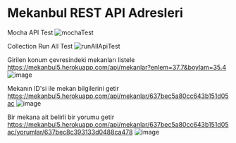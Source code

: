 # Mekanbul REST API Adresleri
Mocha API Test
![mochaTest](https://user-images.githubusercontent.com/66711531/204630274-a72ae915-629c-48c2-826f-e27c0a3ed76a.jpg)

Collection Run All Test
![runAllApiTest](https://user-images.githubusercontent.com/66711531/204630346-db706d77-caef-457f-a4b9-6f710cc73d38.jpg)

Girilen konum çevresindeki mekanları listele                                                                                                      
https://mekanbul5.herokuapp.com/api/mekanlar?enlem=37.7&boylam=35.4
![image](https://user-images.githubusercontent.com/66711531/203412158-8c259b9d-e33c-4e40-939a-123a85521e3c.png)



Mekanın ID'si ile mekan bilgilerini getir
https://mekanbul5.herokuapp.com/api/mekanlar/637bec5a80cc643b151d05ac
![image](https://user-images.githubusercontent.com/66711531/203412237-1d276df3-b4d1-415a-800d-0441a28822c2.png)


Bir mekana ait belirli bir yorumu getir
https://mekanbul5.herokuapp.com/api/mekanlar/637bec5a80cc643b151d05ac/yorumlar/637bec8c393133d0488ca478
![image](https://user-images.githubusercontent.com/66711531/203412309-b08bcfed-6357-4b9e-ad20-811917fcf923.png)




